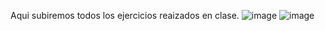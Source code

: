 Aqui subiremos todos los ejercicios reaizados en clase.
![image](https://user-images.githubusercontent.com/101213081/170112992-26046c85-138a-4158-8c70-0db21481e868.png)
![image](https://user-images.githubusercontent.com/101213081/170113117-0cce4c46-f010-4d2f-9b70-859b184dca2e.png)
